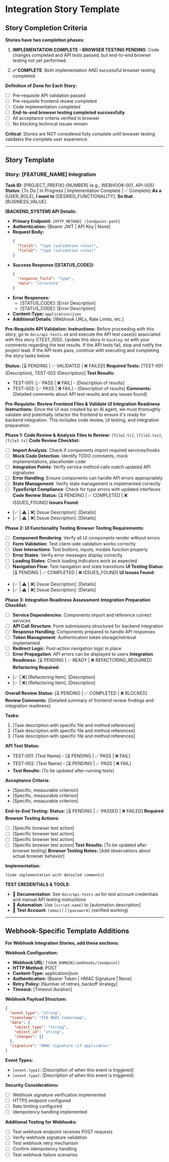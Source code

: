 # Integration Story Template

## **Story Completion Criteria**

**Stories have two completion phases:**

1. **IMPLEMENTATION COMPLETE - BROWSER TESTING PENDING**: Code changes completed and API tests passed, but end-to-end browser testing not yet performed.

2. **✅ COMPLETE**: Both implementation AND successful browser testing completed.

**Definition of Done for Each Story:**
- [ ] Pre-requisite API validation passed
- [ ] Pre-requisite frontend review completed
- [ ] Code implementation completed
- [ ] **End-to-end browser testing completed successfully**
- [ ] All acceptance criteria verified in browser
- [ ] No blocking technical issues remain

**Critical**: Stories are NOT considered fully complete until browser testing validates the complete user experience.

---

## Story Template

### Story: [FEATURE_NAME] Integration
**Task ID:** [PROJECT_PREFIX]-[NUMBER] (e.g., WEBHOOK-001, API-005)
**Status:** [To Do | In Progress | Implementation Complete | ✅ Complete]
**As a** [USER_ROLE],
**I want to** [DESIRED_FUNCTIONALITY],
**So that** [BUSINESS_VALUE].

**[BACKEND_SYSTEM] API Details:**
- **Primary Endpoint:** `[HTTP_METHOD] /[endpoint-path]`
- **Authentication:** [Bearer JWT | API Key | None]
- **Request Body:**
  ```json
  {
    "field1": "type (validation rules)",
    "field2": "type (validation rules)"
  }
  ```
- **Success Response ([STATUS_CODE]):**
  ```json
  {
    "response_field": "type",
    "data": "structure"
  }
  ```
- **Error Responses:** 
  - [STATUS_CODE]: [Error Description]
  - [STATUS_CODE]: [Error Description]
- **Content-Type:** `application/json`
- **Additional Details:** [Webhook URLs, Rate Limits, etc.]

**Pre-Requisite API Validation:**
**Instructions:** Before proceeding with this story, go to `docs/api-tests.md` and execute the API test case(s) associated with this story ([TEST_IDS]). Update this story in `backlog.md` with your comments regarding the test results. If the API tests fail, stop and notify the project lead. If the API tests pass, continue with executing and completing the story tasks below.

**Status:** [⏳ PENDING | ✅ VALIDATED | ❌ FAILED]
**Required Tests:** [TEST-001 (Description), TEST-002 (Description)]
**Test Results:**
- TEST-001: [✅ PASS | ❌ FAIL] - [Description of results]
- TEST-002: [✅ PASS | ❌ FAIL] - [Description of results]
**Comments:** [Detailed comments about API test results and any issues found]

**Pre-Requisite: Review Frontend Files & Validate UI Integration Readiness**
**Instructions:** Since the UI was created by an AI agent, we must thoroughly validate and potentially refactor the frontend to ensure it's ready for backend integration. This includes code review, UI testing, and integration preparation.

**Phase 1: Code Review & Analysis**
**Files to Review:** `[file1.ts]`, `[file2.tsx]`, `[file3.ts]`
**Code Review Checklist:**
- [ ] **Import Analysis**: Check if components import required services/hooks
- [ ] **Mock Code Detection**: Identify TODO comments, mock implementations, placeholder code
- [ ] **Integration Points**: Verify service method calls match updated API signatures
- [ ] **Error Handling**: Ensure components can handle API errors appropriately
- [ ] **State Management**: Verify state management is implemented correctly
- [ ] **TypeScript Compliance**: Check for type errors with updated interfaces
**Code Review Status:** [⏳ PENDING | ✅ COMPLETED | ❌ ISSUES_FOUND]
**Issues Found:**
- [✅ | ⚠️ | ❌] [Issue Description]: [Details]
- [✅ | ⚠️ | ❌] [Issue Description]: [Details]

**Phase 2: UI Functionality Testing**
**Browser Testing Requirements:**
- [ ] **Component Rendering**: Verify all UI components render without errors
- [ ] **Form Validation**: Test client-side validation works correctly
- [ ] **User Interactions**: Test buttons, inputs, modals function properly
- [ ] **Error States**: Verify error messages display correctly
- [ ] **Loading States**: Check loading indicators work as expected
- [ ] **Navigation Flow**: Test navigation and state transitions
**UI Testing Status:** [⏳ PENDING | ✅ COMPLETED | ❌ ISSUES_FOUND]
**UI Issues Found:**
- [✅ | ⚠️ | ❌] [Issue Description]: [Details]
- [✅ | ⚠️ | ❌] [Issue Description]: [Details]

**Phase 3: Integration Readiness Assessment**
**Integration Preparation Checklist:**
- [ ] **Service Dependencies**: Components import and reference correct services
- [ ] **API Call Structure**: Form submissions structured for backend integration
- [ ] **Response Handling**: Components prepared to handle API responses
- [ ] **Token Management**: Authentication token storage/retrieval implemented
- [ ] **Redirect Logic**: Post-action navigation logic in place
- [ ] **Error Propagation**: API errors can be displayed to users
**Integration Readiness:** [⏳ PENDING | ✅ READY | ❌ REFACTORING_REQUIRED]
**Refactoring Required:**
- [✅ | ❌] [Refactoring Item]: [Description]
- [✅ | ❌] [Refactoring Item]: [Description]

**Overall Review Status:** [⏳ PENDING | ✅ COMPLETED | ❌ BLOCKED]
**Review Comments:**
[Detailed summary of frontend review findings and integration readiness]

**Tasks:**
1. [Task description with specific file and method references]
2. [Task description with specific file and method references]
3. [Task description with specific file and method references]

**API Test Status:**
- TEST-001: [Test Name] - [⏳ PENDING | ✅ PASS | ❌ FAIL]
- TEST-002: [Test Name] - [⏳ PENDING | ✅ PASS | ❌ FAIL]
- **Test Results:** [To be updated after running tests]

**Acceptance Criteria:**
- [Specific, measurable criterion]
- [Specific, measurable criterion]
- [Specific, measurable criterion]

**End-to-End Testing:**
**Status:** [⏳ PENDING | ✅ PASSED | ❌ FAILED]
**Required Browser Testing Actions:**
- [ ] [Specific browser test action]
- [ ] [Specific browser test action]
- [ ] [Specific browser test action]
- [ ] [Specific browser test action]
**Test Results:** [To be updated after browser testing]
**Browser Testing Notes:** [Add observations about actual browser behavior]

**Implementation:**
```file="[file-path]"
[Code implementation with detailed comments]
```

**TEST CREDENTIALS & TOOLS:**
- 📖 **Documentation**: See `docs/api-tests.md` for test account credentials and manual API testing instructions
- 🔧 **Automation**: Use `[script-name]` to [automation description]
- 🎯 **Test Account**: `[email]` / `[password]` (verified working)

---

## Webhook-Specific Template Additions

**For Webhook Integration Stories, add these sections:**

**Webhook Configuration:**
- **Webhook URL:** `[YOUR_DOMAIN]/webhooks/[endpoint]`
- **HTTP Method:** POST
- **Content-Type:** application/json
- **Authentication:** [Bearer Token | HMAC Signature | None]
- **Retry Policy:** [Number of retries, backoff strategy]
- **Timeout:** [Timeout duration]

**Webhook Payload Structure:**
```json
{
  "event_type": "string",
  "timestamp": "ISO 8601 timestamp",
  "data": {
    "object_type": "string",
    "object_id": "string",
    "changes": {}
  },
  "signature": "HMAC signature (if applicable)"
}
```

**Event Types:**
- `[event.type]`: [Description of when this event is triggered]
- `[event.type]`: [Description of when this event is triggered]

**Security Considerations:**
- [ ] Webhook signature verification implemented
- [ ] HTTPS endpoint configured
- [ ] Rate limiting configured
- [ ] Idempotency handling implemented

**Additional Testing for Webhooks:**
- [ ] Test webhook endpoint receives POST requests
- [ ] Verify webhook signature validation
- [ ] Test webhook retry mechanism
- [ ] Confirm idempotency handling
- [ ] Test webhook failure scenarios
